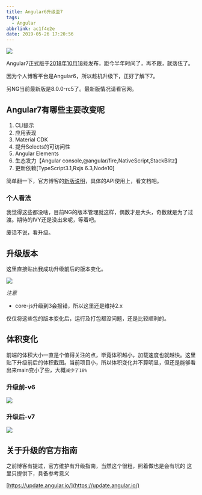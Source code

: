 ```yaml
---
title: Angular6升级至7
tags:
  - Angular
abbrlink: ac1f4e2e
date: 2019-05-26 17:20:56
---
```

![](https://static.1991421.cn/2019-05-26-092129.jpg)

Angular7正式版于[2018年10月18号](https://github.com/angular/angular/blob/master/CHANGELOG.md)发布，距今半年时间了，再不跟，就落伍了。

因为个人博客平台是Angular6，所以趁机升级下，正好了解下7。

另NG当前最新版是8.0.0-rc5了。最新版情况请看官网。

## Angular7有哪些主要改变呢

1. CLI提示
2. 应用表现
3. Material CDK
4. 提升Selects的可访问性
5. Angular Elements
6. 生态发力【Angular console,@angular/fire,NativeScript,StackBlitz】
7. 更新依赖[TypeScript3.1,Rxjs 6.3,Node10]

简单翻一下，官方博客的[新版说明](https://blog.angular.io/version-7-of-angular-cli-prompts-virtual-scroll-drag-and-drop-and-more-c594e22e7b8c)，具体的API使用上，看文档吧。

### 个人看法
我觉得这些都没啥，目前NG的版本管理就这样，偶数才是大头，奇数就是为了过渡。期待的IVY还是没出来呢，等着吧。

废话不说，看升级。

## 升级版本

这里直接贴出我成功升级前后的版本变化。

![](https://static.1991421.cn/2019-05-26-085831.png)

*注意*
- core-js升级到3会报错，所以这里还是维持2.x

仅仅将这些包的版本变化后，运行及打包都没问题，还是比较顺利的。

## 体积变化
前端的体积大小一直是个值得关注的点，毕竟体积越小，加载速度也就越快。这里贴下升级前后的体积截图。当前项目小，所以体积变化并不算明显，但还是能够看出来main变小了些，大概`减少了18%`

### 升级前-v6
![](https://static.1991421.cn/2019-05-26-084034.png)

### 升级后-v7
![](https://static.1991421.cn/2019-05-26-085639.png)



## 关于升级的官方指南

之前博客有提过，官方维护有升级指南，当然这个很粗，照着做也是会有坑的
这里只提供下，具备参考意义 

[https://update.angular.io/](https://update.angular.io/)


## 
